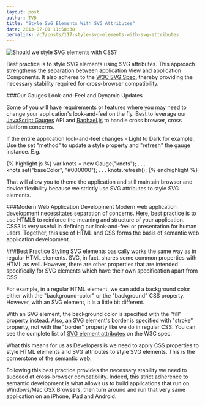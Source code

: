 ```yaml
---
layout: post
author: TVD
title: "Style SVG Elements With SVG Attributes"
date: 2013-07-01 11:58:38
permalink: /c7/posts/117-style-svg-elements-with-svg-attributes
---
```


<img src="https://techoctave.com/static/designer-langauges-steampunk.jpg" alt="Should we style SVG elements with CSS?"/>

Best practice is to style SVG elements using SVG attributes. This approach strengthens the separation between application View and application Components. It also adheres to the [W3C SVG Spec][1], thereby providing the necessary stability required for cross-browser compatibility.

###Our Gauges Look-and-Feel and Dynamic Updates

Some of you will have requirements or features where you may need to change your application's look-and-feel on the fly. Best to leverage our [JavaScript Gauges][3] API and [Raphael.js][4] to handle cross browser, cross platform concerns.

If the entire application look-and-feel changes - Light to Dark for example. Use the set "method" to update a style property and "refresh" the gauge instance. E.g.

{% highlight js %}
var knots = new Gauge("knots");
. . .    
knots.set("baseColor", "#000000");
. . .
knots.refresh();
{% endhighlight %}

That will allow you to theme the application and still maintain browser and device flexibility because we strictly use SVG attributes to style SVG elements.

###Modern Web Application Development
Modern web application development necessitates separation of concerns. Here, best practice is to use HTML5 to reinforce the meaning and structure of your application. CSS3 is very useful in defining our look-and-feel or presentation for human users. Together, this use of HTML and CSS forms the basis of semantic web application development.

###Best Practice
Styling SVG elements basically works the same way as in regular HTML elements. SVG, in fact, shares some common properties with HTML as well. However, there are other properties that are intended specifically for SVG elements which have their own specification apart from CSS.

For example, in a regular HTML element, we can add a background color either with the "background-color" or the "background" CSS property. However, with an SVG element, it is a little bit different.

With an SVG element, the background color is specified with the "fill" property instead. Also, an SVG element's border is specified with "stroke" property, not with the "border" property like we do in regular CSS. You can see the complete list of [SVG element attributes][2] on the W3C spec.

What this means for us as Developers is we need to apply CSS properties to style HTML elements and SVG attributes to style SVG elements. This is the cornerstone of the semantic web.

Following this best practice provides the necessary stability we need to succeed at cross-browser compatibility. Indeed, this strict adherence to semantic development is what allows us to build applications that run on Windows/Mac OSX Browsers, then turn around and run that very same application on an iPhone, iPad and Android.




  [1]: http://www.w3.org/TR/SVG/
  [2]: http://www.w3.org/TR/SVG/propidx.html
  [3]: http://techoctave.com/gauges/
  [4]: http://raphaeljs.com/
